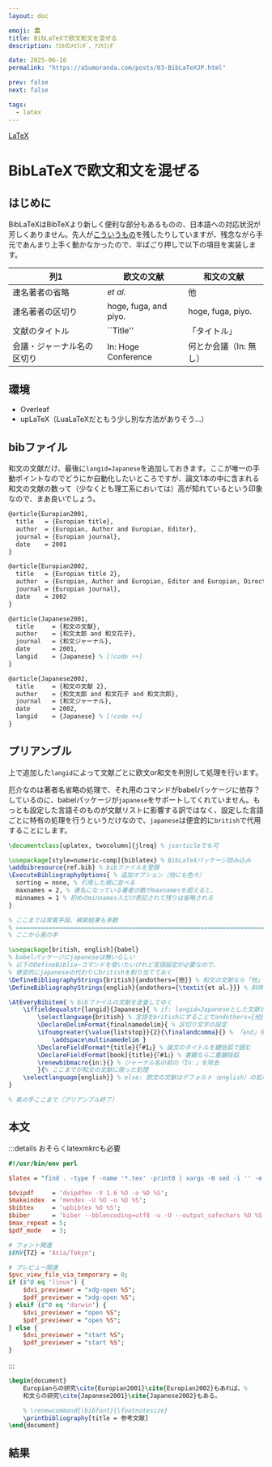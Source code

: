 ```yaml
---
layout: doc

emoji: 🏛️
title: BibLaTeXで欧文和文を混ぜる
description: ｱｽﾓのﾒﾓﾗﾝﾀﾞ、ｱｽﾓﾗﾝﾀﾞ

date: 2025-06-10
permalink: "https://aSumoranda.com/posts/03-BibLaTeXJP.html"

prev: false
next: false

tags:
  - latex
---
```


[LaTeX](../tags/latex)

# BibLaTeXで欧文和文を混ぜる

## はじめに

BibLaTeXはBibTeXより新しく便利な部分もあるものの、日本語への対応状況が芳しくありません。先人が[こういうもの](https://github.com/kmaed/biblatex-japanese.git)を残したりしていますが、残念ながら手元であんまり上手く動かなかったので、半ばごり押しで以下の項目を実装します。

| 列1 | 欧文の文献 | 和文の文献 |
|-----|-----|-----|
| 連名著者の省略 | *et al.* | 他 |
| 連名著者の区切り | hoge, fuga, and piyo. | hoge, fuga, piyo. |
| 文献のタイトル | ``Title'' | 「タイトル」 |
| 会議・ジャーナル名の区切り | In: Hoge Conference | 何とか会議（In: 無し） |

## 環境

- Overleaf
- upLaTeX（LuaLaTeXだともう少し別な方法がありそう…）

## bibファイル

和文の文献だけ、最後に`langid=Japanese`を追加しておきます。ここが唯一の手動ポイントなのでどうにか自動化したいところですが、論文1本の中に含まれる和文の文献の数って（少なくとも理工系においては）高が知れているという印象なので、まあ良いでしょう。

```tex
@article{Europian2001,
  title   = {Europian title},
  author  = {Europian, Author and Europian, Editor},
  journal = {Europian journal},
  date    = 2001
}

@article{Europian2002,
  title   = {Europian title 2},
  author  = {Europian, Author and Europian, Editor and Europian, Director},
  journal = {Europian journal},
  date    = 2002
}

@article{Japanese2001,
  title     = {和文の文献},
  author    = {和文太郎 and 和文花子},
  journal   = {和文ジャーナル},
  date      = 2001,
  langid    = {Japanese} % [!code ++]
}

@article{Japanese2002,
  title     = {和文の文献 2},
  author    = {和文太郎 and 和文花子 and 和文次郎},
  journal   = {和文ジャーナル},
  date      = 2002,
  langid    = {Japanese} % [!code ++]
}
```

## プリアンブル

上で追加した`langid`によって文献ごとに欧文or和文を判別して処理を行います。

厄介なのは著者名省略の処理で、それ用のコマンドがbabelパッケージに依存？しているのに、babelパッケージが`japanese`をサポートしてくれていません。もっとも設定した言語そのものが文献リストに影響する訳ではなく、設定した言語ごとに特有の処理を行うというだけなので、`japanese`は便宜的に`british`で代用することにします。

```tex
\documentclass[uplatex, twocolumn]{jlreq} % jsarticleでも可

\usepackage[style=numeric-comp]{biblatex} % BibLaTeXパッケージ読み込み
\addbibresource{ref.bib} % bibファイルを登録
\ExecuteBibliographyOptions{ % 追加オプション（他にも色々）
  sorting = none, % 引用した順に並べる
  maxnames = 2, % 連名になっている著者の数がmaxnamesを超えると、
  minnames = 1 % 初めのminnames人だけ表記されて残りは省略される
}

% ここまでは常套手段、検索結果も多数
% ===============================================================================
% ここから奥の手

\usepackage[british, english]{babel}
% babelパッケージにjapaneseは無いらしい
% 以下のDefineBiblio~コマンドを使いたいけれど言語設定が必要なので、
% 便宜的にjapaneseの代わりにbritishを割り当てておく
\DefineBibliographyStrings{british}{andothers={他}} % 和文の文献なら「他」
\DefineBibliographyStrings{english}{andothers={\textit{et al.}}} % 斜体にする

\AtEveryBibitem{ % bibファイルの文献を走査してゆく
    \iffieldequalstr{langid}{Japanese}{ % if: langid=Japaneseとした文献のみピックアップ
        \selectlanguage{british} % 言語をbritishにすることでandothers={他}が適用される
        \DeclareDelimFormat{finalnamedelim}{ % 区切り文字の設定
        \ifnumgreater{\value{liststop}}{2}{\finalandcomma}{} % 「and」を使わせない
            \addspace\multinamedelim }
        \DeclareFieldFormat*{title}{「#1」} % 論文のタイトルを鍵括弧で囲む
        \DeclareFieldFormat[book]{title}{『#1』} % 書籍なら二重鍵括弧
        \renewbibmacro{in:}{} % ジャーナル名の前の「In:」を除去
        }{% ここまでが和文の文献に限った処理
    \selectlanguage{english}} % else: 欧文の文献はデフォルト（english）の処理で良い
}

% 奥の手ここまで（プリアンブル終了）
```

## 本文

:::details おそらくlatexmkrcも必要

```perl
#!/usr/bin/env perl

$latex = "find . -type f -name '*.tex' -print0 | xargs -0 sed -i '' -e 's/、/，/g' -e 's/。/．/g'; uplatex -synctex=1 -halt-on-error -interaction=nonstopmode -file-line-error %O %S";

$dvipdf     = 'dvipdfmx -V 1.6 %O -o %D %S';
$makeindex  = 'mendex -U %O -o %D %S';
$bibtex     = 'upbibtex %O %S';
$biber      = 'biber --bblencoding=utf8 -u -U --output_safechars %O %S';
$max_repeat = 5;
$pdf_mode   = 3;

# フォント関連
$ENV{TZ} = 'Asia/Tokyo';

# プレビュー関連
$pvc_view_file_via_temporary = 0;
if ($^O eq 'linux') {
    $dvi_previewer = "xdg-open %S";
    $pdf_previewer = "xdg-open %S";
} elsif ($^O eq 'darwin') {
    $dvi_previewer = "open %S";
    $pdf_previewer = "open %S";
} else {
    $dvi_previewer = "start %S";
    $pdf_previewer = "start %S";
}
```

:::

```tex
\begin{document}
    Europianらの研究\cite{Europian2001}\cite{Europian2002}もあれば、%
    和文らの研究\cite{Japanese2001}\cite{Japanese2002}もある。

    % \renewcommand{\bibfont}{\footnotesize}
    \printbibliography[title = 参考文献]
\end{document}
```

## 結果

<ImageGroup
  :sources="[
    '/images/2025/03-01.webp',
  ]"
  type="big"
/>
